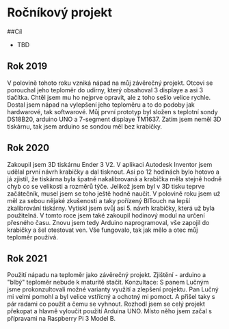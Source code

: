 # Ročníkový projekt

##Cíl
- TBD

## Rok 2019

V polovině tohoto roku vzniká nápad na můj závěrečný projekt.
Otcovi se porouchal jeho teploměr do udírny, který obsahoval 3 displaye a asi 3 tlačítka.
Chtěl jsem mu ho nejprve opravit, ale z toho sešlo velice rychle.
Dostal jsem nápad na vylepšení jeho teploměru a to do podoby jak hardwarové, tak softwarové.
Můj první prototyp byl složen s teplotní sondy DS18B20, arduino UNO a 7-segment displaye TM1637.
Zatím jsem neměl 3D tiskárnu, tak jsem arduino se sondou měl bez krabičky.

## Rok 2020

Zakoupil jsem 3D tiskárnu Ender 3 V2.
V aplikaci Autodesk Inventor jsem udělal první návrh krabičky a dal tisknout.
Asi po 12 hodinách bylo hotovo a já zjistil, že tiskárna byla špatně nakalibrovaná a krabička měla stejně hodně chyb co se velikosti a rozměrů týče.
Jelikož jsem byl v 3D tisku teprve začátečník, musel jsem se toho ještě hodně naučit.
V polovině roku jsem už měl za sebou nějaké zkušenosti a taky pořízený BlTouch na lepší zkalibrování tiskárny.
Vytiskl jsem svůj asi 5. návrh krabičky, která už byla použitelná.
V tomto roce jsem také zakoupil hodinový modul na určení přesného času.
Znovu jsem tedy Arduino naprogramoval, vše zapojil do krabičky a šel otestovat ven.
Vše fungovalo, tak jak mělo a otec můj teploměr používá.

## Rok 2021

Použití nápadu na teploměr jako závěrečný projekt.
Zjištění - arduino a "blbý" teploměr nebude k maturitě stačit.
Konzultace:
  S panem Lučným jsme prokonzultovali možné varianty využití a zlepšení projektu.
  Pan Lučný mi velmi pomohl a byl velice vstřícný a ochotný mi pomoct.
  A přišel taky s pár radami co použít a čemu se vyhnout.
Rozhodl jsem se celý projekt překopat a hlavně vyloučit použití Arduina UNO.
Místo něho jsem začal s přípravami na Raspberry Pi 3 Model B.
